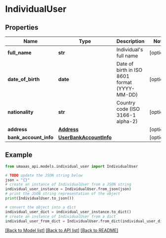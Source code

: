 # IndividualUser


## Properties

Name | Type | Description | Notes
------------ | ------------- | ------------- | -------------
**full_name** | **str** | Individual&#39;s full name | [optional] 
**date_of_birth** | **date** | Date of birth in ISO 8601 format (YYYY-MM-DD) | [optional] 
**nationality** | **str** | Country code (ISO 3166-1 alpha-2) | [optional] 
**address** | [**Address**](Address.md) |  | [optional] 
**bank_account_info** | [**UserBankAccountInfo**](UserBankAccountInfo.md) |  | [optional] 

## Example

```python
from umaaas_api.models.individual_user import IndividualUser

# TODO update the JSON string below
json = "{}"
# create an instance of IndividualUser from a JSON string
individual_user_instance = IndividualUser.from_json(json)
# print the JSON string representation of the object
print(IndividualUser.to_json())

# convert the object into a dict
individual_user_dict = individual_user_instance.to_dict()
# create an instance of IndividualUser from a dict
individual_user_from_dict = IndividualUser.from_dict(individual_user_dict)
```
[[Back to Model list]](../README.md#documentation-for-models) [[Back to API list]](../README.md#documentation-for-api-endpoints) [[Back to README]](../README.md)


